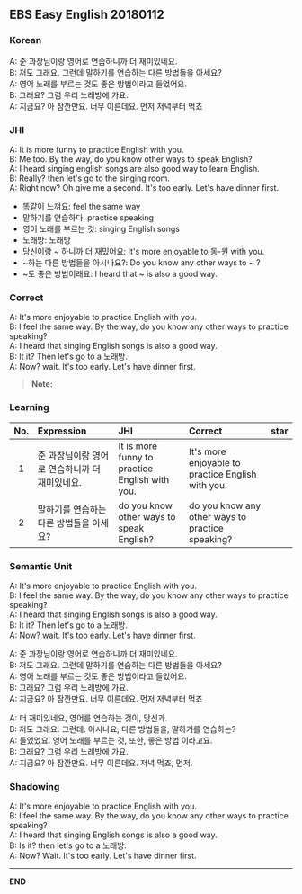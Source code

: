 ## EBS Easy English 20180112

### Korean

A: 준 과장님이랑 영어로 연습하니까 더 재미있네요.    
B: 저도 그래요. 그런데 말하기를 연습하는 다른 방법들을 아세요?      
A: 영어 노래를 부르는 것도 좋은 방법이라고 들었어요.     
B: 그래요? 그럼 우리 노래방에 가요.    
A: 지금요? 아 잠깐만요. 너무 이른데요. 먼저 저녁부터 먹죠  


### JHI

A: It is more funny to practice English with you.     
B: Me too. By the way, do you know other ways to speak English?      
A: I heard singing english songs are also good way to learn English.     
B: Really? then let's go to the singing room.    
A: Right now? Oh give me a second. It's too early. Let's have dinner first.   

+ 똑같이 느껴요: feel the same way  
+ 말하기를 연습하다: practice speaking  
+ 영어 노래를 부르는 것: singing English songs
+ 노래방: 노래방  
+ 당신이랑 ~ 하니까 더 재밌어요: It's more enjoyable to 동-원 with you.
+ ~하는 다른 방법들을 아시나요?: Do you know any other ways to ~ ?
+ ~도 좋은 방법이래요: I heard that ~ is also a good way.


### Correct

A: It's more enjoyable to practice English with you.     
B: I feel the same way. By the way, do you know any other ways to practice speaking?      
A: I heard that singing English songs is also a good way.    
B: It it? Then let's go to a 노래방.    
A: Now? wait. It's too early. Let's have dinner first.     

> **Note:**

### Learning

| No. | Expression | JHI | Correct | star |
| :---: | :--- | :--- | :--- | :---: |
| 1 | 준 과장님이랑 영어로 연습하니까 더 재미있네요. | It is more funny to practice English with you. | It's more enjoyable to practice English with you.  |  |
| 2 | 말하기를 연습하는 다른 방법들을 아세요? | do you know other ways to speak English? | do you know any other ways to practice speaking? |  |



### Semantic Unit

A: It's more enjoyable to practice English with you.     
B: I feel the same way. By the way, do you know any other ways to practice speaking?      
A: I heard that singing English songs is also a good way.    
B: It it? Then let's go to a 노래방.    
A: Now? wait. It's too early. Let's have dinner first.   

A: 준 과장님이랑 영어로 연습하니까 더 재미있네요.    
B: 저도 그래요. 그런데 말하기를 연습하는 다른 방법들을 아세요?      
A: 영어 노래를 부르는 것도 좋은 방법이라고 들었어요.     
B: 그래요? 그럼 우리 노래방에 가요.    
A: 지금요? 아 잠깐만요. 너무 이른데요. 먼저 저녁부터 먹죠  

A: 더 재미있네요, 영어를 연습하는 것이, 당신과.  
B: 저도 그래요. 그런데. 아시나요, 다른 방법들을, 말하기를 연습하는?        
A: 들었었요. 영어 노래를 부르는 것, 또한, 좋은 방법 이라고요.     
B: 그래요? 그럼 우리 노래방에 가요.    
A: 지금요? 아 잠깐만요. 너무 이른데요. 저녁 먹죠, 먼저.

### Shadowing

A: It's more enjoyable to practice English with you.  
B: I feel the same way. By the way, do you know any other ways to practice speaking?  
A: I heard that singing English songs is also a good way.  
B: Is it? then let's go to a 노래방.  
A: Now? Wait. It's too early.  Let's have dinner first.  

---

**END**
